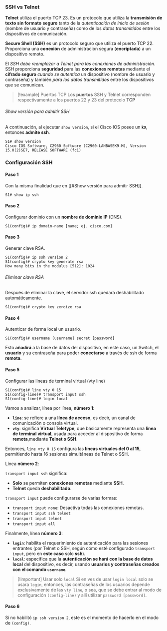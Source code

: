 ### SSH vs Telnet

**Telnet** utiliza el puerto TCP 23. Es un protocolo que utiliza la **transmisión de texto sin formato** **seguro** tanto de la *autenticación de inicio de sesión* (nombre de usuario y contraseña) como de los *datos transmitidos* entre los dispositivos de comunicación.

**Secure Shell (SSH)** es un protocolo seguro que utiliza el puerto TCP 22. Proporciona una **conexión** de administración segura (**encriptada**) a un dispositivo remoto.

El *SSH debe reemplazar a Telnet para las conexiones de administración*. SSH proporciona **seguridad** para las **conexiones remotas** mediante el **cifrado seguro** *cuando se autentica* un dispositivo (nombre de usuario y contraseña) y también *para los datos transmitidos* entre los dispositivos que se comunican.

> [!example] Puertos TCP
> Los **puertos** SSH y Telnet corresponden respectivamente a los puertos 22 y 23 del protocolo **TCP**

###### Show versión para admitir SSH

A continuación, al ejecutar ``show version``, si el Cisco IOS posee un **``k9``**, entonces **admite ssh**.

```cli
S1# show version
Cisco IOS Software, C2960 Software (C2960-LANBASEK9-M), Version 15.0(2)SE7, RELEASE SOFTWARE (fc1)
```

### Configuración SSH

#### Paso 1

Con la misma finalidad que en [[#Show versión para admitir SSH]].

```cli
S1# show ip ssh
```

#### Paso 2

Configurar dominio con un **nombre de dominio IP** (DNS).

```cli
S1(config)# ip domain-name [name; ej. cisco.com]
```

#### Paso 3

Generar clave RSA.

```cli
S1(config)# ip ssh version 2
S1(config)# crypto key generate rsa
How many bits in the modulus [512]: 1024
```

###### Eliminar clave RSA

Después de eliminar la clave, el servidor ssh quedará deshabilitado automáticamente.

```cli
S1(config)# crypto key zeroize rsa
```

#### Paso 4

Autenticar de forma local un usuario.

```cli
S1(config)# username [username] secret [password]
```

Esto **añadirá** a la base de datos del dispositivo, en este caso, un Switch, el **usuario** y su contraseña para poder **conectarse** a través de ssh de forma **remota**.

#### Paso 5

Configurar las lineas de terminal virtual (vty line)

```cli
S1(config)# line vty 0 15
S1(config-line)# transport input ssh
S1(config-line)# login local
```

Vamos a analizar, línea por línea, **número 1**: 

- **`line`**: se refiere a una **línea de acceso**, es decir, un canal de comunicación o consola virtual.
- **`vty`**: significa **Virtual Teletype**, que básicamente representa una **línea de terminal virtual**, usada para acceder al dispositivo de forma **remota**,mediante **Telnet o SSH**.

Entonces, `line vty 0 15` configura las **líneas virtuales del 0 al 15**, permitiendo hasta 16 sesiones simultáneas de Telnet o SSH.

Línea **número 2**:

``transport input ssh`` significa:

- **Solo** se permiten **conexiones remotas** mediante **SSH**.  
- **Telnet** queda **deshabilitado**.

``transport input`` puede configurarse de varias formas:

- `transport input none`: Desactiva todas las conexiones remotas.
- `transport input ssh telnet`
- `transport input telnet`
- `transport input all`

Finalmente, línea **número 3**:

- **`login`**: habilita el requerimiento de autenticación para las sesiones entrantes (por Telnet o SSH, según cómo esté configurado `transport input`, pero en **este caso** solo **ssh**).
- **`local`**: especifica que la **autenticación se hará con la base de datos local** del dispositivo, es decir, usando **usuarios y contraseñas creados con el comando `username`**.


> [!important] Usar solo ``local``
> Si en ves de usar `login local` solo se usara `login`, entonces, las contraseñas de los usuarios depende exclusivamente de las `vty line`, o sea, que se debe entrar al modo de configuración `(config-line)` y allí utilizar `password [password]`.

#### Paso 6

Sí no habilitó `ip ssh version 2`, este es el momento de hacerlo en el modo de `(config)`.
